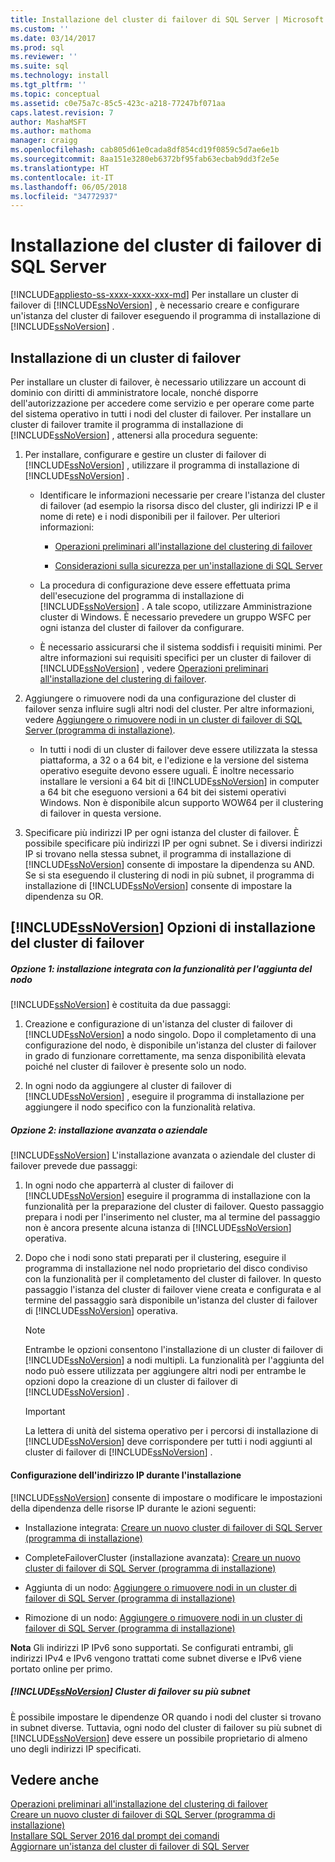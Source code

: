 ```yaml
---
title: Installazione del cluster di failover di SQL Server | Microsoft Docs
ms.custom: ''
ms.date: 03/14/2017
ms.prod: sql
ms.reviewer: ''
ms.suite: sql
ms.technology: install
ms.tgt_pltfrm: ''
ms.topic: conceptual
ms.assetid: c0e75a7c-85c5-423c-a218-77247bf071aa
caps.latest.revision: 7
author: MashaMSFT
ms.author: mathoma
manager: craigg
ms.openlocfilehash: cab805d61e0cada8df854cd19f0859c5d7ae6e1b
ms.sourcegitcommit: 8aa151e3280eb6372bf95fab63ecbab9dd3f2e5e
ms.translationtype: HT
ms.contentlocale: it-IT
ms.lasthandoff: 06/05/2018
ms.locfileid: "34772937"
---
```

# <a name="sql-server-failover-cluster-installation"></a>Installazione del cluster di failover di SQL Server
[!INCLUDE[appliesto-ss-xxxx-xxxx-xxx-md](../../../includes/appliesto-ss-xxxx-xxxx-xxx-md.md)]
  Per installare un cluster di failover di [!INCLUDE[ssNoVersion](../../../includes/ssnoversion-md.md)] , è necessario creare e configurare un'istanza del cluster di failover eseguendo il programma di installazione di [!INCLUDE[ssNoVersion](../../../includes/ssnoversion-md.md)] .  
  
## <a name="installing-a-failover-cluster"></a>Installazione di un cluster di failover  
 Per installare un cluster di failover, è necessario utilizzare un account di dominio con diritti di amministratore locale, nonché disporre dell'autorizzazione per accedere come servizio e per operare come parte del sistema operativo in tutti i nodi del cluster di failover. Per installare un cluster di failover tramite il programma di installazione di [!INCLUDE[ssNoVersion](../../../includes/ssnoversion-md.md)] , attenersi alla procedura seguente:  
  
1.  Per installare, configurare e gestire un cluster di failover di [!INCLUDE[ssNoVersion](../../../includes/ssnoversion-md.md)] , utilizzare il programma di installazione di [!INCLUDE[ssNoVersion](../../../includes/ssnoversion-md.md)] .  
  
    -   Identificare le informazioni necessarie per creare l'istanza del cluster di failover (ad esempio la risorsa disco del cluster, gli indirizzi IP e il nome di rete) e i nodi disponibili per il failover. Per ulteriori informazioni:  
  
        -   [Operazioni preliminari all'installazione del clustering di failover](../../../sql-server/failover-clusters/install/before-installing-failover-clustering.md)  
  
        -   [Considerazioni sulla sicurezza per un'installazione di SQL Server](../../../sql-server/install/security-considerations-for-a-sql-server-installation.md)  
  
    -   La procedura di configurazione deve essere effettuata prima dell'esecuzione del programma di installazione di [!INCLUDE[ssNoVersion](../../../includes/ssnoversion-md.md)] . A tale scopo, utilizzare Amministrazione cluster di Windows. È necessario prevedere un gruppo WSFC per ogni istanza del cluster di failover da configurare.  
  
    -   È necessario assicurarsi che il sistema soddisfi i requisiti minimi. Per altre informazioni sui requisiti specifici per un cluster di failover di [!INCLUDE[ssNoVersion](../../../includes/ssnoversion-md.md)] , vedere [Operazioni preliminari all'installazione del clustering di failover](../../../sql-server/failover-clusters/install/before-installing-failover-clustering.md).  
  
2.  Aggiungere o rimuovere nodi da una configurazione del cluster di failover senza influire sugli altri nodi del cluster. Per altre informazioni, vedere [Aggiungere o rimuovere nodi in un cluster di failover di SQL Server &#40;programma di installazione&#41;](../../../sql-server/failover-clusters/install/add-or-remove-nodes-in-a-sql-server-failover-cluster-setup.md).  
  
    -   In tutti i nodi di un cluster di failover deve essere utilizzata la stessa piattaforma, a 32 o a 64 bit, e l'edizione e la versione del sistema operativo eseguite devono essere uguali. È inoltre necessario installare le versioni a 64 bit di [!INCLUDE[ssNoVersion](../../../includes/ssnoversion-md.md)] in computer a 64 bit che eseguono versioni a 64 bit dei sistemi operativi Windows. Non è disponibile alcun supporto WOW64 per il clustering di failover in questa versione.  
  
3.  Specificare più indirizzi IP per ogni istanza del cluster di failover. È possibile specificare più indirizzi IP per ogni subnet. Se i diversi indirizzi IP si trovano nella stessa subnet, il programma di installazione di [!INCLUDE[ssNoVersion](../../../includes/ssnoversion-md.md)] consente di impostare la dipendenza su AND. Se si sta eseguendo il clustering di nodi in più subnet, il programma di installazione di [!INCLUDE[ssNoVersion](../../../includes/ssnoversion-md.md)] consente di impostare la dipendenza su OR.  
  
## <a name="includessnoversionincludesssnoversion-mdmd-failover-cluster-installation-options"></a>[!INCLUDE[ssNoVersion](../../../includes/ssnoversion-md.md)] Opzioni di installazione del cluster di failover  
  
##### <a name="option-1-integrated-installation-with-add-node"></a>Opzione 1: installazione integrata con la funzionalità per l'aggiunta del nodo  
 [!INCLUDE[ssNoVersion](../../../includes/ssnoversion-md.md)] è costituita da due passaggi:  
  
1.  Creazione e configurazione di un'istanza del cluster di failover di [!INCLUDE[ssNoVersion](../../../includes/ssnoversion-md.md)] a nodo singolo. Dopo il completamento di una configurazione del nodo, è disponibile un'istanza del cluster di failover in grado di funzionare correttamente, ma senza disponibilità elevata poiché nel cluster di failover è presente solo un nodo.  
  
2.  In ogni nodo da aggiungere al cluster di failover di [!INCLUDE[ssNoVersion](../../../includes/ssnoversion-md.md)] , eseguire il programma di installazione per aggiungere il nodo specifico con la funzionalità relativa.  
  
##### <a name="option-2-advancedenterprise-installation"></a>Opzione 2: installazione avanzata o aziendale  
 [!INCLUDE[ssNoVersion](../../../includes/ssnoversion-md.md)] L'installazione avanzata o aziendale del cluster di failover prevede due passaggi:  
  
1.  In ogni nodo che apparterrà al cluster di failover di [!INCLUDE[ssNoVersion](../../../includes/ssnoversion-md.md)] eseguire il programma di installazione con la funzionalità per la preparazione del cluster di failover. Questo passaggio prepara i nodi per l'inserimento nel cluster, ma al termine del passaggio non è ancora presente alcuna istanza di [!INCLUDE[ssNoVersion](../../../includes/ssnoversion-md.md)] operativa.  
  
2.  Dopo che i nodi sono stati preparati per il clustering, eseguire il programma di installazione nel nodo proprietario del disco condiviso con la funzionalità per il completamento del cluster di failover. In questo passaggio l'istanza del cluster di failover viene creata e configurata e al termine del passaggio sarà disponibile un'istanza del cluster di failover di [!INCLUDE[ssNoVersion](../../../includes/ssnoversion-md.md)] operativa.  
  
    > [!NOTE]  
    >  Entrambe le opzioni consentono l'installazione di un cluster di failover di [!INCLUDE[ssNoVersion](../../../includes/ssnoversion-md.md)] a nodi multipli. La funzionalità per l'aggiunta del nodo può essere utilizzata per aggiungere altri nodi per entrambe le opzioni dopo la creazione di un cluster di failover di [!INCLUDE[ssNoVersion](../../../includes/ssnoversion-md.md)] .  
  
    > [!IMPORTANT]  
    >  La lettera di unità del sistema operativo per i percorsi di installazione di [!INCLUDE[ssNoVersion](../../../includes/ssnoversion-md.md)] deve corrispondere per tutti i nodi aggiunti al cluster di failover di [!INCLUDE[ssNoVersion](../../../includes/ssnoversion-md.md)] .  
  
#### <a name="ip-address-configuration-during-setup"></a>Configurazione dell'indirizzo IP durante l'installazione  
 [!INCLUDE[ssNoVersion](../../../includes/ssnoversion-md.md)] consente di impostare o modificare le impostazioni della dipendenza delle risorse IP durante le azioni seguenti:  
  
-   Installazione integrata: [Creare un nuovo cluster di failover di SQL Server &#40;programma di installazione&#41;](../../../sql-server/failover-clusters/install/create-a-new-sql-server-failover-cluster-setup.md)  
  
-   CompleteFailoverCluster (installazione avanzata): [Creare un nuovo cluster di failover di SQL Server &#40;programma di installazione&#41;](../../../sql-server/failover-clusters/install/create-a-new-sql-server-failover-cluster-setup.md)  
  
-   Aggiunta di un nodo: [Aggiungere o rimuovere nodi in un cluster di failover di SQL Server &#40;programma di installazione&#41;](../../../sql-server/failover-clusters/install/add-or-remove-nodes-in-a-sql-server-failover-cluster-setup.md)  
  
-   Rimozione di un nodo: [Aggiungere o rimuovere nodi in un cluster di failover di SQL Server &#40;programma di installazione&#41;](../../../sql-server/failover-clusters/install/add-or-remove-nodes-in-a-sql-server-failover-cluster-setup.md)  
  
 **Nota** Gli indirizzi IP IPv6 sono supportati.  Se configurati entrambi, gli indirizzi IPv4 e IPv6 vengono trattati come subnet diverse e IPv6 viene portato online per primo.  
  
##### <a name="includessnoversionincludesssnoversion-mdmd-multi-subnet-failover-cluster"></a>[!INCLUDE[ssNoVersion](../../../includes/ssnoversion-md.md)] Cluster di failover su più subnet  
 È possibile impostare le dipendenze OR quando i nodi del cluster si trovano in subnet diverse. Tuttavia, ogni nodo del cluster di failover su più subnet di [!INCLUDE[ssNoVersion](../../../includes/ssnoversion-md.md)] deve essere un possibile proprietario di almeno uno degli indirizzi IP specificati.  
  
## <a name="see-also"></a>Vedere anche  
 [Operazioni preliminari all'installazione del clustering di failover](../../../sql-server/failover-clusters/install/before-installing-failover-clustering.md)   
 [Creare un nuovo cluster di failover di SQL Server &#40;programma di installazione&#41;](../../../sql-server/failover-clusters/install/create-a-new-sql-server-failover-cluster-setup.md)   
 [Installare SQL Server 2016 dal prompt dei comandi](../../../database-engine/install-windows/install-sql-server-2016-from-the-command-prompt.md)   
 [Aggiornare un'istanza del cluster di failover di SQL Server](../../../sql-server/failover-clusters/windows/upgrade-a-sql-server-failover-cluster-instance.md)  
  
  
